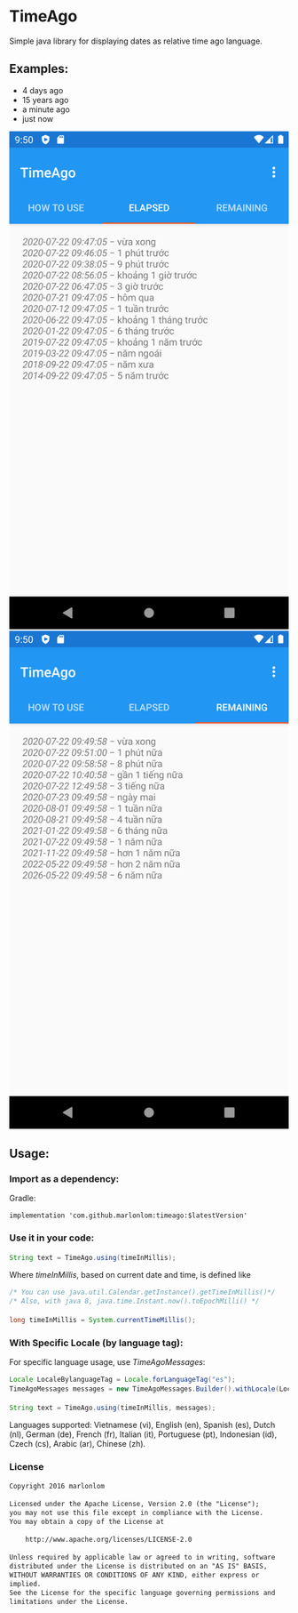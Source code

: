 # TimeAgo
 
Simple java library for displaying dates as relative time ago language.

## Examples:
- 4 days ago
- 15 years ago
- a minute ago
- just now

![Alt text](ta_screenshots/Screenshot_1595386202.png?raw=true "Image 1")
![Alt text](ta_screenshots/Screenshot_1595386206.png?raw=true "Image 2")

## Usage:

### Import as a dependency:

Gradle:

```
implementation 'com.github.marlonlom:timeago:$latestVersion'
```

### Use it in your code:

```java
String text = TimeAgo.using(timeInMillis);
```

Where _timeInMillis_, based on current date and time, is defined like 

```java
/* You can use java.util.Calendar.getInstance().getTimeInMillis()*/
/* Also, with java 8, java.time.Instant.now().toEpochMilli() */

long timeInMillis = System.currentTimeMillis();
```

### With Specific Locale (by language tag):

For specific language usage, use _TimeAgoMessages_:

```java
Locale LocaleBylanguageTag = Locale.forLanguageTag("es"); 
TimeAgoMessages messages = new TimeAgoMessages.Builder().withLocale(LocaleBylanguageTag).build();

String text = TimeAgo.using(timeInMillis, messages);
```

Languages supported: Vietnamese (vi), English (en), Spanish (es), Dutch (nl), German (de), French (fr), Italian (it), Portuguese (pt), Indonesian (id), Czech (cs), Arabic (ar), Chinese (zh).

### License

```
Copyright 2016 marlonlom

Licensed under the Apache License, Version 2.0 (the "License");
you may not use this file except in compliance with the License.
You may obtain a copy of the License at

    http://www.apache.org/licenses/LICENSE-2.0

Unless required by applicable law or agreed to in writing, software
distributed under the License is distributed on an "AS IS" BASIS,
WITHOUT WARRANTIES OR CONDITIONS OF ANY KIND, either express or implied.
See the License for the specific language governing permissions and
limitations under the License.
```
